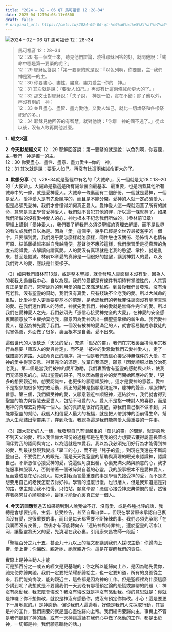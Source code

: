 ```yaml
---
title: "2024 – 02 – 06 QT 馬可福音 12：28~34"
date: 2025-04-12T04:03:11+0800
draft: false
# original_url: https://cmtc.tw/2024-02-06-qt-%e9%a6%ac%e5%8f%af%e7%a6%8f%e9%9f%b3-12%ef%bc%9a2834
---
```


![2024 – 02 – 06 QT 馬可福音 12：28~34](/images/qt.jpg  "2024 – 02 – 06 QT 馬可福音 12：28~34")

> 馬可福音 12：28~34  
> 12：28 有一個文士來，聽見他們辯論，曉得耶穌回答的好，就問他說：「誡命中哪是第一要緊的呢？」  
> 12：29 耶穌回答說：「第一要緊的就是說：『以色列啊，你要聽，主─我們　神是獨一的主。  
> 12：30 你要盡心、盡性、盡意、盡力愛主─你的　神。』  
> 12：31 其次就是說：『要愛人如己。』再沒有比這兩條誡命更大的了。」  
> 12：32 那文士對耶穌說：「夫子說，　神是一位，實在不錯；除了他以外，再沒有別的　神；  
> 12：33 並且盡心、盡智、盡力愛他，又愛人如己，就比一切燔祭和各樣祭祀好的多。」  
> 12：34 耶穌見他回答的有智慧，就對他說：「你離　神的國不遠了。」從此以後，沒有人敢再問他甚麼。

**1.  經文3遍**

**2. 今天默想經文**可 12：29 耶穌回答說：第一要緊的就是說：以色列啊，你要聽，主─我們　神是獨一的主。  
12：30 你要盡心、盡性、盡意、盡力愛主─你的　神。  
12：31 其次就是說：要愛人如己。再沒有比這兩條誡命更大的了。

**3. 默想分享**（1）v28~34就是聖經中有名的「大誡命」，另一個就是太28：18~20的「大使命」。大誡命是指這是所有誡命裏面最基本、最重要，也是涵蓋其他所有誡命中的一條，就是愛神愛人。大誡命一條裏面有二個部份，一個就是愛神，一個是愛人。愛神愛人是有先後順序的，而且是不能分開。愛神的人就一定必須愛人，但是必須先愛神，我們才會懂得如何真正愛人。愛神愛人這一條就涵蓋了所有的誡命，意思是真正學會愛神愛人，我們就不會犯其他的罪，所以這一條就夠了。如果我們所做的沒有愛神愛人的心，神也根本不紀念我們所做的。（參林前13章）  
聖經上講到「愛神愛人」，我們要了解我們必須從聖經的真理去解讀，而不是世界的看法或我們自以為是。因為「愛」這個字，幾乎已經是全世界最被濫字的一個字。只要講到愛，我們幾乎愛怎麼樣就怎麼樣，同性戀也沒關係、恐怖情人也情有可原、結婚離婚越來越自我越隨便。基督徒不應該這樣，我們學習愛是從真理的角度去認識愛，去解讀何謂真愛。人的愛沒有真理就是老我的慾望、掌控，就是亂來，甚至是毀滅。林前13章愛的真諦是一個很好的提醒，講到神對人的愛，以及我們對人的愛，應該是什麼樣子。

（2）如果我們讀林前13章，或是整本聖經，就會發現人裏面根本沒有愛，因為人的老我太過自我中心，自以為是。我們的愛都是有條件有期待有掌控性的，人其實真正是愛自己，常常詭詐的利用愛的藉口來滿足私慾。到最後我們會發現，沒有治死老我，沒有聖靈的幫助，我們沒有真愛，只有殘缺不全老我的愛。所以大誡命的重點，比愛神愛人更重要更基本的前題，是承認我們的老我罪性裏面沒有聖潔真理的愛。在我們還作罪人的時候，神就先愛我們，神的愛就是無條件完全的愛。所以我們在愛神愛人之先，我們必須先「憑信心接受神完全的大愛」，在神愛的安全感裏面願意放下主權捨棄老我，願意因為愛神活出一個聖靈掌權的新生命。我們愛神愛人，是因為神先愛了我們。一個沒有被神的愛滿足的人，就會容易變成宗教徒的假冒偽善，外面做了很多，裏面根本是自義，愛不出來。

這個世代的人很缺乏「天父的愛」，充滿「孤兒的靈」，我們在宗教裏面拼命用宗教行為想要「賺取人的愛與肯定」，而不是「被神的愛激勵我們去愛神愛人」，走了一條錯謬的道路。大誡命真正的順序，第一個是我們憑信心接受神無條件的大愛，在神的愛中得享安息、得著完全的滿足，放棄自我滿足，願意「因愛順服以致於治死老我」。第二個是當我們被神的愛所激勵，我們裏面會有聖靈的感動與火熱，使我們充滿感恩的心，結出聖靈的果子，可以因為體會神的愛而開始回應神的愛，「更多的想要親近神，想要認識神，也更多的願意順服神」，這才是愛神的意義。愛神不是指參加很多的宗教活動，真正的愛神是指願意親近神，聽神的聲音，順服神的旨意。第三個，我們領受神的愛，又願意親近神順服神，連結於神，我們就會得到聖靈的能力與智慧去愛世人，包括不可愛的人。愛人不是指一味討人的喜歡，而是用神的真理去對待每一個人。愛的真諦是很好的提醒，靠我們自己根本做不到，只能靠聖靈的幫助。我個人相信愛人最大的祝福，就是把人帶到神的面前得生命，幫助人生命結出聖靈果子，存到永恆，我認為這是我們能夠愛人最重要的一件事。

（3）跟大部份的人一樣，我發現自己有很嚴重的「孤兒的靈」的問題，就是感覺不到天父的愛，所以我信仰大部份的過程都是在用我的努力想要去獲得屬靈長輩或同伴對我的認同與肯定，以為這就是神愛我。我以為我必須先用好行為才能得到神的愛，到最後發現我變成「雇工的心」，而不是「兒子的靈」。到現在我還在不斷調整自己，不要從世人的眼光，而是天天從聖靈的幫助與真理的眼光來認識神，認識自己。不斷憑信心接受神的愛，從這個角度出發，心裏充滿火熱與願意的心，我才能服事神服事人，否則帶著一個破碎與自義的心靈，我的服事根本不是愛神愛人，反而變成是在玷污別人。每天對我而言最重要的事是學習先接受神的愛，而不是先想要用自己的老我怎麼去討好神。學習的進度很慢，也很磨人，但是我知道這是對的路，求主幫助我不怕慢，只怕站，願意學習：憑信心接受神恩典憐憫的愛，然後存著感恩甘心順服愛神，最後才能從心裏真正愛一個人。

**4. 今天的回應**我過去如果聽到別人說我做不好、沒有愛、或是各種批評的話，我總是會想要抗辯，生氣、接受控告，甚至自卑自憐…。但現在學習原來承認自己裏面沒有愛，是很重要的事，而且是每天都需要不斷操練的事。我們必須先承認「在我裏面沒有良善」，然後才有可能轉向去「連結神與倚靠神」，連於聖靈的活水江河，讓聖靈將天父的愛，先澆灌在我心裏。引用康來昌牧師一段話：

「聖經百分之九十五，甚至九十九以上的經文都講到我們人採取主動：你歸向上帝、愛上帝；你悔改、親近祂，祂就親近你。這是在提醒我們的責任。

實際上是神主動人才能  
可是那百分之一或五的經文是更基礎的：你之所以能歸向上帝，是因為祂先愛你，祂先使你歸向祂。我們一定要把榮耀都歸給主，也一定要知道，所有的良善從主來，我們能夠悔改，能夠親近主，這些都是因為神的工作。但是聖經裡為什麼這麼少講到呢？我想就是不要讓我們一天到晚有那種預定論的恐慌或無聊的問題（：神沒有感動我，我怎麼會悔改？我沒有悔改就是神沒有感動我。你的意思就是：你就是神囉？你不想悔改，就說是神沒有感動你，或沒有預定你悔改。小心！這是要更下一層地獄的。）是神感動，但從我們人這邊看，好像是我們人先採取行動，其實是神的工作，我們需要的就是盡心盡性歸向上帝。我們總需要歸向主，事實上不管是我們聽到了神的話，或有一天神讓這話在我們心中做了感動的工作，都是出於神，一切都是神。我們願意聽祂的話。」